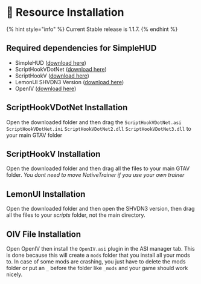 # 📃 Resource Installation

{% hint style="info" %}
Current Stable release is 1.1.7.
{% endhint %}

## Required dependencies for SimpleHUD

* SimpleHUD ([download here](https://www.lcpdfr.com/downloads/gta5mods/scripts/39944-simplehud/?do=download&confirm=1&csrfKey=08de6971ec52e310a93e4f18b67cbd32))
* ScriptHookVDotNet ([download here](https://github.com/scripthookvdotnet/scripthookvdotnet/releases/download/v3.6.0/ScriptHookVDotNet.zip))
* ScriptHookV ([download here](http://dev-c.com/files/ScriptHookV_1.0.3095.0.zip))
* LemonUI SHVDN3 Version ([download here](https://github.com/LemonUIbyLemon/LemonUI/releases/download/v2.0/LemonUI.zip))
* OpenIV ([download here](https://openiv.com/WebIV/guest.php?get=1))

## ScriptHookVDotNet Installation

Open the downloaded folder and then drag the 
`ScriptHookVDotNet.asi` 
`ScriptHookVDotNet.ini`
`ScriptHookVDotNet2.dll`
`ScriptHookVDotNet3.dll`
to your main GTAV folder

## ScriptHookV Installation

Open the downloaded folder and then drag all the files to your main GTAV folder.
*You dont need to move NativeTrainer if you use your own trainer*

## LemonUI Installation

Open the downloaded folder and then open the SHVDN3 version, then drag all the files to your *scripts* folder, not the main directory.

## OIV File Installation

Open OpenIV then install the `OpenIV.asi` plugin in the ASI manager tab.
This is done because this will create a `mods` folder that you install all your mods to. In case of some mods are crashing, you just have to delete the mods folder or put an `_` before the folder like `_mods` and your game should work nicely.
